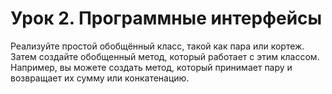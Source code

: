 # Урок 2. Программные интерфейсы

Реализуйте простой обобщённый класс, такой как пара или кортеж. Затем создайте обобщенный метод, который работает с этим классом. Например, вы можете создать метод, который принимает пару и возвращает их сумму или конкатенацию.
